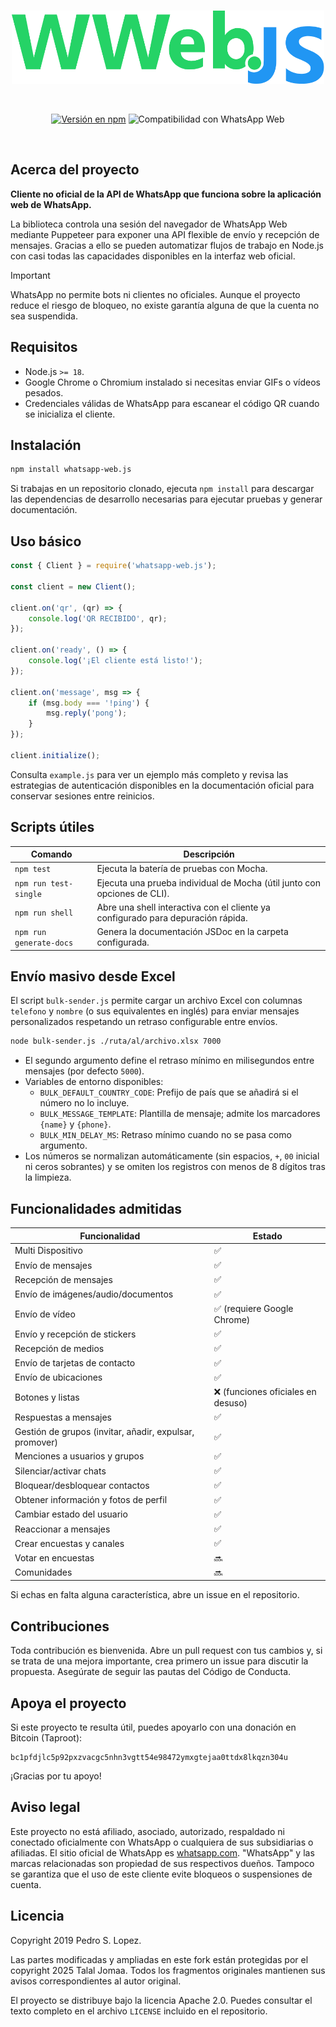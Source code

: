 <div align="center">
    <br />
    <p>
        <a href="https://wwebjs.dev"><img src="https://github.com/wwebjs/logos/blob/main/4_Full%20Logo%20Lockup_Small/small_banner_blue.png?raw=true" title="whatsapp-web.js" alt="whatsapp-web.js" width="500" /></a>
    </p>
    <br />
    <p>
        <a href="https://www.npmjs.com/package/whatsapp-web.js"><img src="https://img.shields.io/npm/v/whatsapp-web.js.svg" alt="Versión en npm" /></a>
        <img src="https://img.shields.io/badge/WhatsApp_Web-2.3000.1017054665-brightgreen.svg" alt="Compatibilidad con WhatsApp Web" />
    </p>
    <br />
</div>

## Acerca del proyecto

**Cliente no oficial de la API de WhatsApp que funciona sobre la aplicación web de WhatsApp.**

La biblioteca controla una sesión del navegador de WhatsApp Web mediante Puppeteer para exponer una API flexible de envío y recepción de mensajes. Gracias a ello se pueden automatizar flujos de trabajo en Node.js con casi todas las capacidades disponibles en la interfaz web oficial.

> [!IMPORTANT]
> WhatsApp no permite bots ni clientes no oficiales. Aunque el proyecto reduce el riesgo de bloqueo, no existe garantía alguna de que la cuenta no sea suspendida.

## Requisitos

* Node.js `>= 18`.
* Google Chrome o Chromium instalado si necesitas enviar GIFs o vídeos pesados.
* Credenciales válidas de WhatsApp para escanear el código QR cuando se inicializa el cliente.

## Instalación

```bash
npm install whatsapp-web.js
```

Si trabajas en un repositorio clonado, ejecuta `npm install` para descargar las dependencias de desarrollo necesarias para ejecutar pruebas y generar documentación.

## Uso básico

```js
const { Client } = require('whatsapp-web.js');

const client = new Client();

client.on('qr', (qr) => {
    console.log('QR RECIBIDO', qr);
});

client.on('ready', () => {
    console.log('¡El cliente está listo!');
});

client.on('message', msg => {
    if (msg.body === '!ping') {
        msg.reply('pong');
    }
});

client.initialize();
```

Consulta `example.js` para ver un ejemplo más completo y revisa las estrategias de autenticación disponibles en la documentación oficial para conservar sesiones entre reinicios.

## Scripts útiles

| Comando | Descripción |
| --- | --- |
| `npm test` | Ejecuta la batería de pruebas con Mocha. |
| `npm run test-single` | Ejecuta una prueba individual de Mocha (útil junto con opciones de CLI). |
| `npm run shell` | Abre una shell interactiva con el cliente ya configurado para depuración rápida. |
| `npm run generate-docs` | Genera la documentación JSDoc en la carpeta configurada. |

## Envío masivo desde Excel

El script `bulk-sender.js` permite cargar un archivo Excel con columnas `telefono` y `nombre` (o sus equivalentes en inglés) para enviar mensajes personalizados respetando un retraso configurable entre envíos.

```bash
node bulk-sender.js ./ruta/al/archivo.xlsx 7000
```

* El segundo argumento define el retraso mínimo en milisegundos entre mensajes (por defecto `5000`).
* Variables de entorno disponibles:
  * `BULK_DEFAULT_COUNTRY_CODE`: Prefijo de país que se añadirá si el número no lo incluye.
  * `BULK_MESSAGE_TEMPLATE`: Plantilla de mensaje; admite los marcadores `{name}` y `{phone}`.
  * `BULK_MIN_DELAY_MS`: Retraso mínimo cuando no se pasa como argumento.
* Los números se normalizan automáticamente (sin espacios, `+`, `00` inicial ni ceros sobrantes) y se omiten los registros con menos de 8 dígitos tras la limpieza.

## Funcionalidades admitidas

| Funcionalidad | Estado |
| ------------- | ------------- |
| Multi Dispositivo | ✅ |
| Envío de mensajes | ✅ |
| Recepción de mensajes | ✅ |
| Envío de imágenes/audio/documentos | ✅ |
| Envío de vídeo | ✅ (requiere Google Chrome) |
| Envío y recepción de stickers | ✅ |
| Recepción de medios | ✅ |
| Envío de tarjetas de contacto | ✅ |
| Envío de ubicaciones | ✅ |
| Botones y listas | ❌ (funciones oficiales en desuso) |
| Respuestas a mensajes | ✅ |
| Gestión de grupos (invitar, añadir, expulsar, promover) | ✅ |
| Menciones a usuarios y grupos | ✅ |
| Silenciar/activar chats | ✅ |
| Bloquear/desbloquear contactos | ✅ |
| Obtener información y fotos de perfil | ✅ |
| Cambiar estado del usuario | ✅ |
| Reaccionar a mensajes | ✅ |
| Crear encuestas y canales | ✅ |
| Votar en encuestas | 🔜 |
| Comunidades | 🔜 |

Si echas en falta alguna característica, abre un issue en el repositorio.

## Contribuciones

Toda contribución es bienvenida. Abre un pull request con tus cambios y, si se trata de una mejora importante, crea primero un issue para discutir la propuesta. Asegúrate de seguir las pautas del Código de Conducta.

## Apoya el proyecto

Si este proyecto te resulta útil, puedes apoyarlo con una donación en Bitcoin (Taproot):

```
bc1pfdjlc5p92pxzvacgc5nhn3vgtt54e98472ymxgtejaa0ttdx8lkqzn304u
```

¡Gracias por tu apoyo!

## Aviso legal

Este proyecto no está afiliado, asociado, autorizado, respaldado ni conectado oficialmente con WhatsApp o cualquiera de sus subsidiarias o afiliadas. El sitio oficial de WhatsApp es [whatsapp.com](https://whatsapp.com). "WhatsApp" y las marcas relacionadas son propiedad de sus respectivos dueños. Tampoco se garantiza que el uso de este cliente evite bloqueos o suspensiones de cuenta.

## Licencia

Copyright 2019 Pedro S. Lopez.

Las partes modificadas y ampliadas en este fork están protegidas por el copyright 2025 Talal Jomaa. Todos los fragmentos originales mantienen sus avisos correspondientes al autor original.

El proyecto se distribuye bajo la licencia Apache 2.0. Puedes consultar el texto completo en el archivo `LICENSE` incluido en el repositorio.


